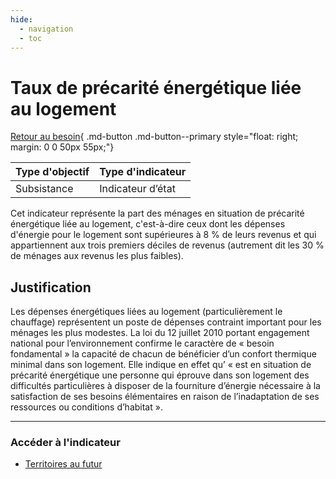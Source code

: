 ```yaml
---
hide:
  - navigation
  - toc
---
```


# Taux de précarité énergétique liée au logement  

[Retour au besoin](https://konsilion.github.io/diag360/pages/besoins/bv3){ .md-button .md-button--primary style="float: right; margin: 0 0 50px 55px;"}

|Type d'objectif|Type d'indicateur|
|--|--|
|Subsistance|Indicateur d’état|

Cet  indicateur  représente  la  part  des ménages en situation de précarité énergétique liée au logement, c'est-à-dire ceux dont les dépenses d'énergie pour le logement sont supérieures à 8 % de leurs revenus et qui appartiennent aux trois premiers déciles de revenus (autrement dit les 30 % de ménages aux revenus les plus faibles). 

## Justification

Les  dépenses  énergétiques  liées  au  logement  (particulièrement  le  chauffage) représentent  un  poste  de  dépenses  contraint  important  pour  les  ménages  les  plus modestes. La loi du 12 juillet 2010 portant engagement national pour l’environnement confirme  le  caractère  de  « besoin fondamental » la capacité de chacun de bénéficier d’un confort thermique minimal dans son logement. Elle indique en effet qu’ « est en situation  de précarité énergétique une personne qui éprouve dans son logement des difficultés  particulières  à  disposer  de  la  fourniture  d’énergie  nécessaire  à  la satisfaction de ses besoins élémentaires en raison de l’inadaptation de ses ressources ou conditions d’habitat ».


---

### Accéder à l'indicateur

- [Territoires au futur](https://territoiresaufutur.org/carte?indicator=part_precarite_logement&scale=epci)
